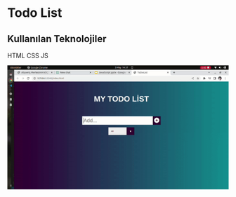 <h1>Todo List</h1>
<h2>Kullanılan Teknolojiler</h2>
<p>HTML CSS JS</p>
<img src="/images/todo.gif">
